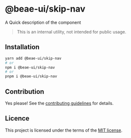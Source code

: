 # @beae-ui/skip-nav

A Quick description of the component

> This is an internal utility, not intended for public usage.

## Installation

```sh
yarn add @beae-ui/skip-nav
# or
npm i @beae-ui/skip-nav
# or
pnpm i @beae-ui/skip-nav
```

## Contribution

Yes please! See the
[contributing guidelines](https://github.com/beae-labs/chakra-ui/blob/main/CONTRIBUTING.md)
for details.

## Licence

This project is licensed under the terms of the
[MIT license](https://github.com/beae-labs/chakra-ui/blob/main/LICENSE).
